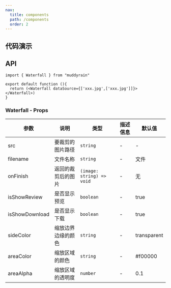 ```yaml
---
nav:
  title: components
  path: /components
  order: 2
---
```


<!-- ## 代码演示

<code src="./demo/demo1.tsx" description="demo"></code> -->
## 代码演示

<code src="./demo/demo2.tsx" description="demo"></code>

## API

``` tsx | pure
import { Waterfall } from "muddyrain"

export default function (){
  return (<Waterfall dataSource={['xxx.jpg',['xxx.jpg']]}></Waterfall>)
}
```

### Waterfall - Props

| 参数         | 说明     | 类型           | 描述信息 | 默认值 |
| ------------| -------- | -----------   | ------  | ----- |
| src  | 要裁剪的图片路径  | `string`  | - | - |
| filename  | 文件名称  | `string`  | - | 文件 |
| onFinish  | 返回的裁剪后的图片  | `(image: string) => void`  | - | 无 |
| isShowReview  | 是否显示预览  | `boolean`  | - | true |
| isShowDownload  | 是否显示下载  | `boolean`  | - | true |
| sideColor  | 缩放边界边缘的颜色  | `string`  | - | transparent |
| areaColor  | 缩放区域的颜色  | `string`  | - | #f00000 |
| areaAlpha  | 缩放区域的透明度  | `number`  | - | 0.1 |

